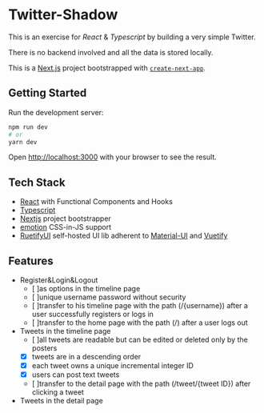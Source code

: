 # Twitter-Shadow

This is an exercise for _React_ & _Typescript_ by building a very simple Twitter.

There is no backend involved and all the data is stored locally.

This is a [Next.js](https://nextjs.org/) project bootstrapped with [`create-next-app`](https://github.com/vercel/next.js/tree/canary/packages/create-next-app).

## Getting Started

Run the development server:

```bash
npm run dev
# or
yarn dev
```

Open [http://localhost:3000](http://localhost:3000) with your browser to see the result.

## Tech Stack

- [React](https://reactjs.org/docs/hooks-intro.html) with Functional Components and Hooks
- [Typescript](https://www.typescriptlang.org/docs/handbook/2/types-from-types.html)
- [Nextjs](https://nextjs.org/docs/getting-started) project bootstrapper
- [emotion](https://github.com/emotion-js/emotion) CSS-in-JS support
- [RuetifyUI](https://github.com/KyLoc20/Ruetify-UI) self-hosted UI lib adherent to [Material-UI](https://mui.com/) and [Vuetify](https://vuetifyjs.com/en/)

## Features

- Register&Login&Logout
  - [ ]as options in the timeline page
  - [ ]unique username password without security
  - [ ]transfer to his timeline page with the path (/{username}) after a user successfully registers or logs in
  - [ ]transfer to the home page with the path (/) after a user logs out
- Tweets in the timeline page
  - [ ]all tweets are readable but can be edited or deleted only by the posters
  - [x] tweets are in a descending order
  - [x] each tweet owns a unique incremental integer ID
  - [x] users can post text tweets
  - [ ]transfer to the detail page with the path (/tweet/{tweet ID}) after clicking a tweet
- Tweets in the detail page
